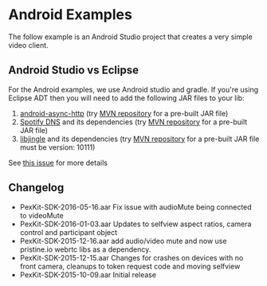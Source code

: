 # Android Examples

The follow example is an Android Studio project that creates a very simple video client.

## Android Studio vs Eclipse

For the Android examples, we use Android studio and gradle.  If you're
using Eclipse ADT then you will need to add the following JAR files to
your lib:

1. [android-async-http](https://github.com/loopj/android-async-http) (try [MVN repository](http://mvnrepository.com/artifact/com.loopj.android/android-async-http/1.4.9) for a pre-built JAR file)
1. [Spotify DNS](https://github.com/spotify/dns-java) and its dependencies (try [MVN repository](http://mvnrepository.com/artifact/com.spotify/dns/3.0.2) for a pre-built JAR file)
1. [libjingle](https://github.com/pristineio/webrtc-android) and its dependencies (try [MVN repository](http://mvnrepository.com/artifact/io.pristine/libjingle) for a pre-built JAR file must be version: 10111)

See [this issue](https://github.com/pexip/pexkit-sdk/issues/4) for more details

## Changelog

  - PexKit-SDK-2016-05-16.aar  Fix issue with audioMute being connected to videoMute
  - PexKit-SDK-2016-01-03.aar  Updates to selfview aspect ratios, camera control and participant
                               object
  - PexKit-SDK-2015-12-16.aar  add audio/video mute and now use pristine.io webrtc libs
                               as a dependency.
  - PexKit-SDK-2015-12-15.aar  Changes for crashes on devices with no
                               front camera, cleanups to token request code and moving selfview
  - PexKit-SDK-2015-10-09.aar  Initial release
